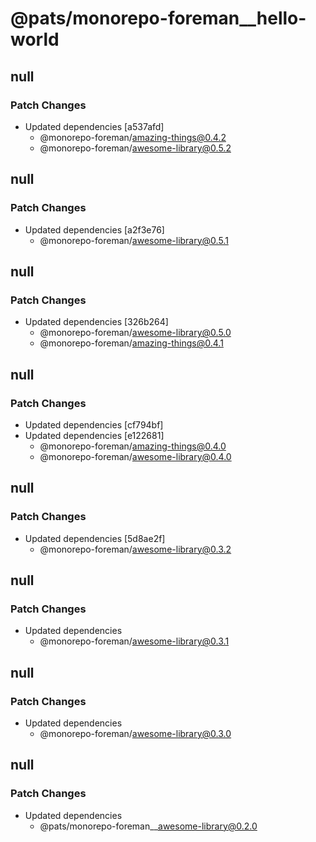 # @pats/monorepo-foreman\_\_hello-world

## null

### Patch Changes

- Updated dependencies [a537afd]
  - @monorepo-foreman/amazing-things@0.4.2
  - @monorepo-foreman/awesome-library@0.5.2

## null

### Patch Changes

- Updated dependencies [a2f3e76]
  - @monorepo-foreman/awesome-library@0.5.1

## null

### Patch Changes

- Updated dependencies [326b264]
  - @monorepo-foreman/awesome-library@0.5.0
  - @monorepo-foreman/amazing-things@0.4.1

## null

### Patch Changes

- Updated dependencies [cf794bf]
- Updated dependencies [e122681]
  - @monorepo-foreman/amazing-things@0.4.0
  - @monorepo-foreman/awesome-library@0.4.0

## null

### Patch Changes

- Updated dependencies [5d8ae2f]
  - @monorepo-foreman/awesome-library@0.3.2

## null

### Patch Changes

- Updated dependencies
  - @monorepo-foreman/awesome-library@0.3.1

## null

### Patch Changes

- Updated dependencies
  - @monorepo-foreman/awesome-library@0.3.0

## null

### Patch Changes

- Updated dependencies
  - @pats/monorepo-foreman\_\_awesome-library@0.2.0
